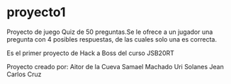 # proyecto1

Proyecto de juego Quiz de 50 preguntas.Se le ofrece a un jugador una pregunta con 4 posibles respuestas, de las cuales solo una es correcta.

Es el primer proyecto de Hack a Boss del curso JSB20RT

Proyecto creado por:
Aitor de la Cueva
Samael Machado
Uri Solanes
Jean Carlos Cruz
